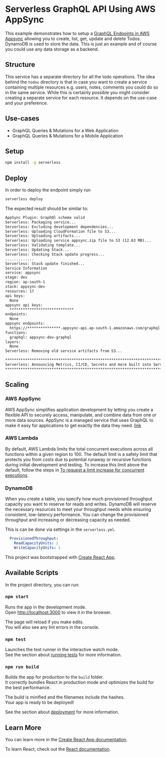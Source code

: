 <!--
title: 'AWS Serverless GraphQL API with DynamoDB store example in Python'
description: 'This example demonstrates how to setup a GraphQL Endpoints allowing you to create, list, get, update and delete Todos. DynamoDB is used to store the data.'
framework: v1
platform: AWS-AppSync
language: Python3.8
-->
# Serverless GraphQL API Using AWS AppSync

This example demonstrates how to setup a [GraphQL Endpoints in AWS Appsync](https://docs.aws.amazon.com/appsync/latest/devguide/designing-a-graphql-api.html) allowing you to create, list, get, update and delete Todos. DynamoDB is used to store the data. This is just an example and of course you could use any data storage as a backend.

## Structure

This service has a separate directory for all the todo operations. 
The idea behind the `todos` directory is that in case you want to create a service containing multiple resources e.g. users, notes, comments you could do so in the same service. While this is certainly possible you might consider creating a separate service for each resource. It depends on the use-case and your preference.

## Use-cases

- GraphQL Queries & Mutations for a Web Application
- GraphQL Queries & Mutations for a Mobile Application

## Setup

```bash
npm install -g serverless
```

## Deploy

In order to deploy the endpoint simply run

```bash
serverless deploy
```

The expected result should be similar to:

```bash
AppSync Plugin: GraphQl schema valid
Serverless: Packaging service...
Serverless: Excluding development dependencies...
Serverless: Uploading CloudFormation file to S3...
Serverless: Uploading artifacts...
Serverless: Uploading service appsync.zip file to S3 (12.63 MB)...
Serverless: Validating template...
Serverless: Updating Stack...
Serverless: Checking Stack update progress...
.............
Serverless: Stack update finished...
Service Information
service: appsync
stage: dev
region: ap-south-1
stack: appsync-dev
resources: 17
api keys:
  None
appsync api keys:
  *****************************
endpoints:
  None
appsync endpoints:
  https://***************.appsync-api.ap-south-1.amazonaws.com/graphql
functions:
  graphql: appsync-dev-graphql
layers:
  None
Serverless: Removing old service artifacts from S3...

**************************************************************************************************************************************
Serverless: Announcing Metrics, CI/CD, Secrets and more built into Serverless Framework. Run "serverless login" to activate for free..
**************************************************************************************************************************************

```

## Scaling

### AWS AppSync

AWS AppSync simplifies application development by letting you create a flexible API to securely access, manipulate, and combine data from one or more data sources. AppSync is a managed service that uses GraphQL to make it easy for applications to get exactly the data they need. [link](https://aws.amazon.com/appsync/)

### AWS Lambda

By default, AWS Lambda limits the total concurrent executions across all functions within a given region to 100. The default limit is a safety limit that protects you from costs due to potential runaway or recursive functions during initial development and testing. To increase this limit above the default, follow the steps in [To request a limit increase for concurrent executions](http://docs.aws.amazon.com/lambda/latest/dg/concurrent-executions.html#increase-concurrent-executions-limit).

### DynamoDB

When you create a table, you specify how much provisioned throughput capacity you want to reserve for reads and writes. DynamoDB will reserve the necessary resources to meet your throughput needs while ensuring consistent, low-latency performance. You can change the provisioned throughput and increasing or decreasing capacity as needed.

This is can be done via settings in the `serverless.yml`.

```yaml
  ProvisionedThroughput:
    ReadCapacityUnits: 1
    WriteCapacityUnits: 1
```


<!--
title: 'React APP Using AWS Appsync & Apolo client'
description: 'This example demonstrates how to use a GraphQL Endpoints in React APP.
framework: v1
language: React JS
-->

This project was bootstrapped with [Create React App](https://github.com/facebook/create-react-app).

## Available Scripts

In the project directory, you can run:

### `npm start`

Runs the app in the development mode.<br />
Open [http://localhost:3000](http://localhost:3000) to view it in the browser.

The page will reload if you make edits.<br />
You will also see any lint errors in the console.

### `npm test`

Launches the test runner in the interactive watch mode.<br />
See the section about [running tests](https://facebook.github.io/create-react-app/docs/running-tests) for more information.

### `npm run build`

Builds the app for production to the `build` folder.<br />
It correctly bundles React in production mode and optimizes the build for the best performance.

The build is minified and the filenames include the hashes.<br />
Your app is ready to be deployed!

See the section about [deployment](https://facebook.github.io/create-react-app/docs/deployment) for more information.

## Learn More

You can learn more in the [Create React App documentation](https://facebook.github.io/create-react-app/docs/getting-started).

To learn React, check out the [React documentation](https://reactjs.org/).

